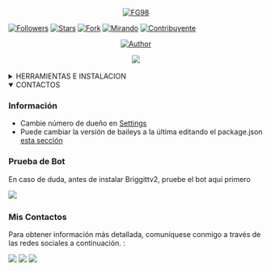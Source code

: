 
<p align="center">
<a href="https://github.com/JYBriggitt"><img title="FG98" src="https://img.shields.io/badge/github-JYBriggitt-orange.svg?style=social&logo=github"></a>
</p>

<a href="https://github.com/JYBriggitt/followers"><img title="Followers" src="https://img.shields.io/github/followers/JYBriggitt?label=Followers&style=social"></a>
<a href="https://github.com/JYBriggitt/Briggittv2/stargazers/"><img title="Stars" src="https://img.shields.io/github/stars/JYBriggitt/Briggittv2?&style=social"></a>
<a href="https://github.com/JYBriggitt/Briggittv2/network/members"><img title="Fork" src="https://img.shields.io/github/forks/JYBriggitt/Briggittv2?style=social"></a>
<a href="https://github.com/JYBriggitt/Briggittv2/watchers"><img title="Mirando" src="https://img.shields.io/github/watchers/JYBriggitt/Briggittv2?label=Watching&style=social"></a>
<a href="https://github.com/JYBriggitt/Briggittv2/watchers"><img title="Contribuyente" src="https://img.shields.io/github/contributors/JYBriggitt/Briggittv2?logo=github&style=social"></a>
</p>

<p align="center">
<a href="https://github.com/JYBriggitt"><img title="Author" src="https://img.shields.io/badge/FG98-V4-orange?style=for-the-badge&logo=github"></a>
</p>


<p align="center">
<a href="https://github.com/JYBriggitt/Briggittv2"><img src="https://img.shields.io/github/repo-size/JYBriggitt/Briggittv2?label=Peso%20repositorio&style=plastic"></a>


</p>


<details close="close">
  <summary>HERRAMIENTAS E INSTALACION</summary>
  
### Herramientas
Aplicaciones para ejecutar y facilitar la edición de las necesidades del bot, puede descargar la aplicación a continuación en PlayStore.

| Aplicacion| Link |
|--------|--------|
| **Termux** | [Download](https://play.google.com/store/apps/details?id=com.termux) |
| **Acode** | [Download](https://play.google.com/store/apps/details?id=com.foxdebug.acodefree) |
<p align="center">
  <div align="center">
 <code><img height="40" src="https://raw.githubusercontent.com/github/explore/80688e429a7d4ef2fca1e82350fe8e3517d3494d/topics/terminal/terminal.png"></code>
 <code><img height="40" src="https://user-images.githubusercontent.com/72728486/108440991-c9196180-7286-11eb-910e-d95691565ec8.png"></code>

  </div>
  </p>


### Instalar con Termux
La instalación es bastante simple, siga los pasos a continuación en la Aplicación **Termux**

```bash
> pkg install git
> git clone https://github.com/JYBriggitt/Briggittv2
> cd Briggittv2
> bash install.sh
> npm start
```

después de salir del código QR en termux, lo escanea usando el número de WhatsApp que se usará para los bots
</details>

<details open="open">
  <summary>CONTACTOS</summary>

### Información
- Cambie número de dueño en [Settings](https://github.com/JYBriggitt/Briggittv2/blob/main/settings.json#L3)
- Puede cambiar la versión de baileys a la última editando el package.json [esta sección](https://github.com/JYBriggitt/Briggittv2/blob/main/package.json#L10)


### Prueba de Bot
En caso de duda, antes de instalar Briggittv2, pruebe el bot aquí primero
<p>
<a href="https://chat.whatsapp.com" target="blank"><img src="https://img.shields.io/badge/WhatsApp Bot-30302f?style=flat&logo=whatsapp" /></a>
</p>

### Mis Contactos
Para obtener información más detallada, comuníquese conmigo a través de las redes sociales a continuación. :

<p>
<a href="http://wa.me/56994858890" target="blank"><img src="https://img.shields.io/badge/Whatsapp-30302f?style=flat&logo=whatsapp" /></a>
<a href="http://www.instagram.com/" target="blank"><img src="https://img.shields.io/badge/Instagram-30302f?style=flat&logo=instagram" /></a>
<a href="https://m.facebook.com" target="blank"><img src="https://img.shields.io/badge/Facebook-30302f?style=flat&logo=facebook" /></a>
</p>

  </details>

